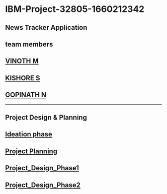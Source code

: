 # IBM-Project-32805-1660212342
News Tracker Application
---
## team members
## [VINOTH M](https://github.com/IBM-EPBL/IBM-Project-32805-1660212342/tree/main/Assignments/Team%20Member%20-%20Vinoth%20M)
## [KISHORE S](https://github.com/IBM-EPBL/IBM-Project-32805-1660212342/tree/main/Assignments/Team%20Member%20-%20Kishore%20S)
## [GOPINATH N](https://github.com/IBM-EPBL/IBM-Project-32805-1660212342/tree/main/Assignments/Team%20Member%20-%20Gopinath%20N)
---
## Project Design & Planning

## [Ideation phase](https://github.com/IBM-EPBL/IBM-Project-32805-1660212342/tree/main/Project_Design_%26_Planning/Ideation_Phase)
## [Project Planning](https://github.com/IBM-EPBL/IBM-Project-32805-1660212342/tree/main/Project_Design_%26_Planning/Project%20Planning)
## [Project_Design_Phase1](https://github.com/IBM-EPBL/IBM-Project-32805-1660212342/tree/main/Project_Design_%26_Planning/Project_Design_Phase%201)
## [Project_Design_Phase2](https://github.com/IBM-EPBL/IBM-Project-32805-1660212342/tree/main/Project_Design_%26_Planning/Project_Design_Phase%202)
